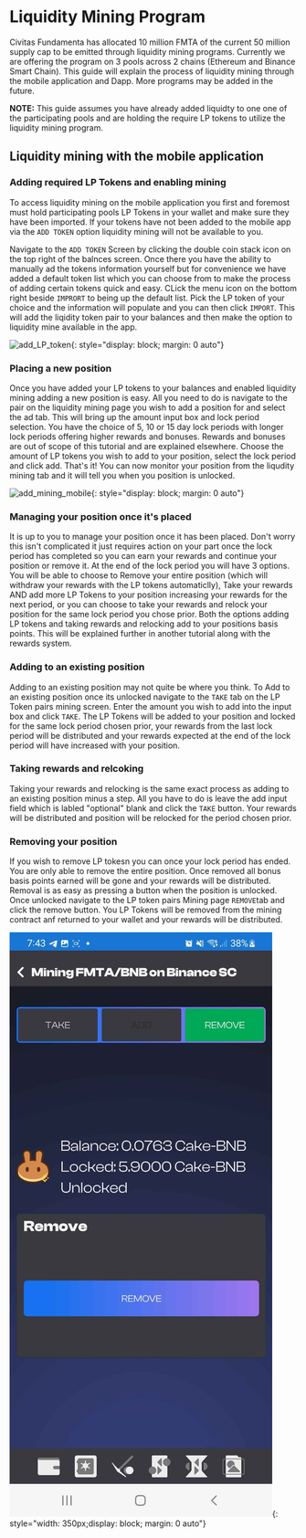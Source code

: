 # Liquidity Mining Program 

Civitas Fundamenta has allocated 10 million FMTA of the current 50 million supply cap to be emitted through liquidity mining programs.  Currently we are offering the program on 3 pools across 2 chains (Ethereum and Binance Smart Chain). This guide will explain the process of liquidity mining through the mobile application and Dapp. More programs may be added in the future.

**NOTE:** This guide assumes you have already added liquidty to one one of the participating pools and are holding the require LP tokens to utilize the liquidity mining program. 

## Liquidity mining with the mobile application

### Adding required LP Tokens and enabling mining
To access liquidity mining on the mobile application you first and foremost must hold participating pools LP Tokens in your wallet and make sure they have been imported.  If your tokens have not been added to the mobile app via the `ADD TOKEN` option liquidity mining will not be available to you.  

Navigate to the `ADD TOKEN` Screen by clicking the double coin stack icon on the top right of the balnces screen. Once there you have the ability to manually ad the tokens information yourself but for convenience we have added a default token list which you can choose from to make the process of adding certain tokens quick and easy.  CLick the menu icon on the bottom right beside `IMPRORT` to being up the default list.  Pick the LP token of your choice and the information will populate and you can then click `IMPORT`.  This will add the liqidity token pair to your balances and then make the option to liquidity mine available in the app.

![add_LP_token](img/add_token.gif){: style="display: block; margin: 0 auto"}

### Placing a new position

Once you have added your LP tokens to your balances and enabled liquidity mining adding a new position is easy.  All you need to do is navigate to the pair on the liquidity mining page you wish to add a position for and select the ad tab. This will bring up the amount input box and lock period selection. You have the choice of 5, 10 or 15 day lock periods with longer lock periods offering higher rewards and bonuses.  Rewards and bonuses are out of scope of this tutorial and are explained elsewhere.  Choose the amount of LP tokens you wish to add to your position, select the lock period and click add.  That's it!  You can now monitor your position from the liqudity mining tab and it will tell you when you position is unlocked. 

![add_mining_mobile](img/add_mining.gif){: style="display: block; margin: 0 auto"}

### Managing your position once it's placed

It is up to you to manage your position once it has been placed.  Don't worry this isn't complicated it just requires action on your part once the lock period has completed so you can earn your rewards and continue your position or remove it.  At the end of the lock period you will have 3 options. You will be able to choose to Remove your entire position (which will withdraw your rewards with the LP tokens automaticlly), Take your rewards AND add more LP Tokens to your position increasing your rewards for the next period, or you can choose to take your rewards and relock your position for the same lock period you chose prior.  Both the options adding LP tokens and taking rewards and relocking add to your positions basis points.  This will be explained further in another tutorial along with the rewards system.

### Adding to an existing position

Adding to an existing position may not quite be where you think. To Add to an existing position once its unlocked navigate to the `TAKE` tab on the LP Token pairs mining screen.   Enter the amount you wish to add into the input box and click `TAKE`.  The LP Tokens will be added to your position and locked for the same lock period chosen prior, your rewards from the last lock period will be distributed and your rewards expected at the end of the lock period will have increased with your position.

### Taking rewards and relcoking

Taking your rewards and relocking is the same exact process as adding to an existing position minus a step.  All you have to do is leave the add input field which is labled "optional" blank and click the `TAKE` button.  Your rewards will be distributed and position will be relocked for the period chosen prior. 

### Removing your position

If you wish to remove LP tokesn you can once your lock period has ended.  You are only able to remove the entire position.  Once removed all bonus basis points earned will be gone and your rewards will be distributed.  Removal is as easy as pressing a button when the position is unlocked.  Once unlocked navigate to the LP token pairs Mining page `REMOVE`tab and click the remove button.  You LP Tokens will be removed from the mining contract anf returned to your wallet and your rewards will be distributed.

![remove_mobile](img/remove_mining.jpg){: style="width: 350px;display: block; margin: 0 auto"}



